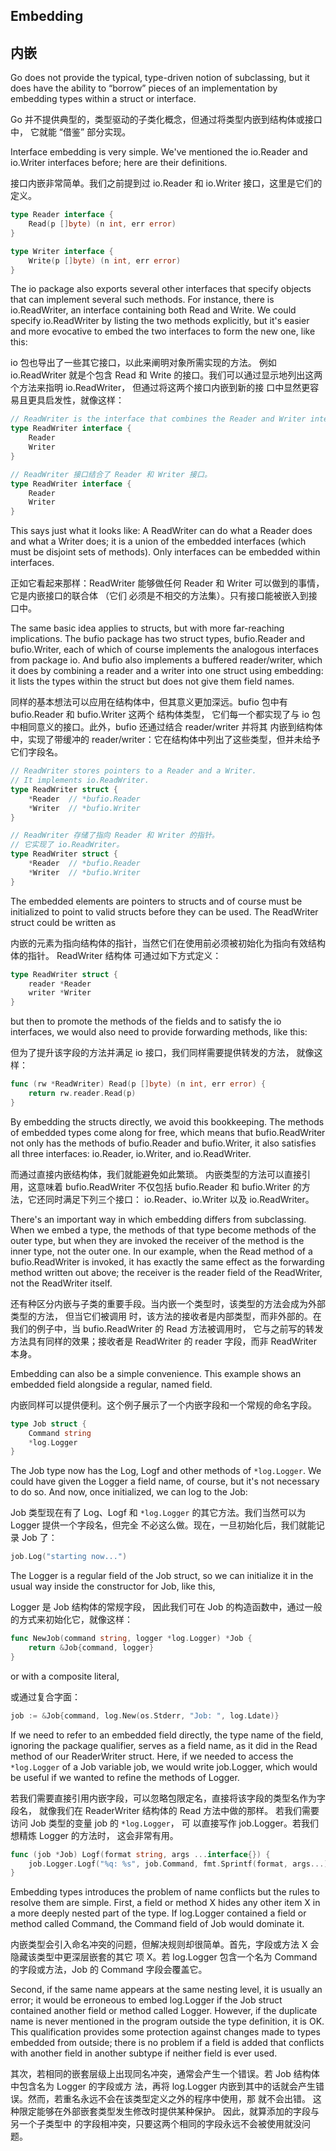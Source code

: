 ## Embedding

## 内嵌

Go does not provide the typical, type-driven notion of subclassing, but it does have the ability to 
“borrow” pieces of an implementation by embedding types within a struct or interface.

Go 并不提供典型的，类型驱动的子类化概念，但通过将类型内嵌到结构体或接口中， 它就能 “借鉴” 部分实现。

Interface embedding is very simple. We've mentioned the io.Reader and io.Writer interfaces before; 
here are their definitions.

接口内嵌非常简单。我们之前提到过 io.Reader 和 io.Writer 接口，这里是它们的定义。

```go
type Reader interface {
	Read(p []byte) (n int, err error)
}

type Writer interface {
	Write(p []byte) (n int, err error)
}
```
The io package also exports several other interfaces that specify objects that can implement several 
such methods. For instance, there is io.ReadWriter, an interface containing both Read and Write. We 
could specify io.ReadWriter by listing the two methods explicitly, but it's easier and more 
evocative to embed the two interfaces to form the new one, like this:

io 包也导出了一些其它接口，以此来阐明对象所需实现的方法。 例如 io.ReadWriter 就是个包含 Read 和 
Write 的接口。我们可以通过显示地列出这两个方法来指明 io.ReadWriter， 但通过将这两个接口内嵌到新的接
口中显然更容易且更具启发性，就像这样：

```go
// ReadWriter is the interface that combines the Reader and Writer interfaces.
type ReadWriter interface {
	Reader
	Writer
}
```
```go
// ReadWriter 接口结合了 Reader 和 Writer 接口。
type ReadWriter interface {
	Reader
	Writer
}
```
This says just what it looks like: A ReadWriter can do what a Reader does and what a Writer does; it 
is a union of the embedded interfaces (which must be disjoint sets of methods). Only interfaces can 
be embedded within interfaces.

正如它看起来那样：ReadWriter 能够做任何 Reader 和 Writer 可以做到的事情，它是内嵌接口的联合体 （它们
必须是不相交的方法集）。只有接口能被嵌入到接口中。

The same basic idea applies to structs, but with more far-reaching implications. The bufio package 
has two struct types, bufio.Reader and bufio.Writer, each of which of course implements the 
analogous interfaces from package io. And bufio also implements a buffered reader/writer, which it 
does by combining a reader and a writer into one struct using embedding: it lists the types within 
the struct but does not give them field names.

同样的基本想法可以应用在结构体中，但其意义更加深远。bufio 包中有 bufio.Reader 和 bufio.Writer 这两个
结构体类型， 它们每一个都实现了与 io 包中相同意义的接口。此外，bufio 还通过结合 reader/writer 并将其
内嵌到结构体中，实现了带缓冲的 reader/writer：它在结构体中列出了这些类型，但并未给予它们字段名。

```go
// ReadWriter stores pointers to a Reader and a Writer.
// It implements io.ReadWriter.
type ReadWriter struct {
	*Reader  // *bufio.Reader
	*Writer  // *bufio.Writer
}
```
```go
// ReadWriter 存储了指向 Reader 和 Writer 的指针。
// 它实现了 io.ReadWriter。
type ReadWriter struct {
	*Reader  // *bufio.Reader
	*Writer  // *bufio.Writer
}
```
The embedded elements are pointers to structs and of course must be initialized to point to valid 
structs before they can be used. The ReadWriter struct could be written as

内嵌的元素为指向结构体的指针，当然它们在使用前必须被初始化为指向有效结构体的指针。 ReadWriter 结构体
可通过如下方式定义：

```go
type ReadWriter struct {
	reader *Reader
	writer *Writer
}
```
but then to promote the methods of the fields and to satisfy the io interfaces, we would also need 
to provide forwarding methods, like this:

但为了提升该字段的方法并满足 io 接口，我们同样需要提供转发的方法， 就像这样：

```go
func (rw *ReadWriter) Read(p []byte) (n int, err error) {
	return rw.reader.Read(p)
}
```
By embedding the structs directly, we avoid this bookkeeping. The methods of embedded types come 
along for free, which means that bufio.ReadWriter not only has the methods of bufio.Reader and 
bufio.Writer, it also satisfies all three interfaces: io.Reader, io.Writer, and io.ReadWriter.

而通过直接内嵌结构体，我们就能避免如此繁琐。 内嵌类型的方法可以直接引用，这意味着 bufio.ReadWriter 
不仅包括 bufio.Reader 和 bufio.Writer 的方法，它还同时满足下列三个接口： io.Reader、io.Writer 以及 
io.ReadWriter。

There's an important way in which embedding differs from subclassing. When we embed a type, the 
methods of that type become methods of the outer type, but when they are invoked the receiver of the 
method is the inner type, not the outer one. In our example, when the Read method of a 
bufio.ReadWriter is invoked, it has exactly the same effect as the forwarding method written out 
above; the receiver is the reader field of the ReadWriter, not the ReadWriter itself.

还有种区分内嵌与子类的重要手段。当内嵌一个类型时，该类型的方法会成为外部类型的方法， 但当它们被调用
时，该方法的接收者是内部类型，而非外部的。在我们的例子中，当 bufio.ReadWriter 的 Read 方法被调用时， 
它与之前写的转发方法具有同样的效果；接收者是 ReadWriter 的 reader 字段，而非 ReadWriter 本身。

Embedding can also be a simple convenience. This example shows an embedded field alongside a 
regular, named field.

内嵌同样可以提供便利。这个例子展示了一个内嵌字段和一个常规的命名字段。

```go
type Job struct {
	Command string
	*log.Logger
}
```
The Job type now has the Log, Logf and other methods of `*log.Logger`. We could have given the 
Logger a field name, of course, but it's not necessary to do so. And now, once initialized, we can 
log to the Job:

Job 类型现在有了 Log、Logf 和 `*log.Logger` 的其它方法。我们当然可以为 Logger 提供一个字段名，但完全
不必这么做。现在，一旦初始化后，我们就能记录 Job 了：

```go
job.Log("starting now...")
```
The Logger is a regular field of the Job struct, so we can initialize it in the usual way inside the 
constructor for Job, like this,

Logger 是 Job 结构体的常规字段， 因此我们可在 Job 的构造函数中，通过一般的方式来初始化它，就像这样：

```go
func NewJob(command string, logger *log.Logger) *Job {
	return &Job{command, logger}
}
```
or with a composite literal,

或通过复合字面：

```go
job := &Job{command, log.New(os.Stderr, "Job: ", log.Ldate)}
```
If we need to refer to an embedded field directly, the type name of the field, ignoring the package 
qualifier, serves as a field name, as it did in the Read method of our ReaderWriter struct. Here, if 
we needed to access the `*log.Logger` of a Job variable job, we would write job.Logger, which would 
be useful if we wanted to refine the methods of Logger.

若我们需要直接引用内嵌字段，可以忽略包限定名，直接将该字段的类型名作为字段名， 就像我们在 
ReaderWriter 结构体的 Read 方法中做的那样。 若我们需要访问 Job 类型的变量 job 的 `*log.Logger`， 可
以直接写作 job.Logger。若我们想精炼 Logger 的方法时， 这会非常有用。

```go
func (job *Job) Logf(format string, args ...interface{}) {
	job.Logger.Logf("%q: %s", job.Command, fmt.Sprintf(format, args...))
}

```
Embedding types introduces the problem of name conflicts but the rules to resolve them are simple. 
First, a field or method X hides any other item X in a more deeply nested part of the type. If 
log.Logger contained a field or method called Command, the Command field of Job would dominate it.

内嵌类型会引入命名冲突的问题，但解决规则却很简单。首先，字段或方法 X 会隐藏该类型中更深层嵌套的其它
项 X。若 log.Logger 包含一个名为 Command 的字段或方法，Job 的 Command 字段会覆盖它。

Second, if the same name appears at the same nesting level, it is usually an error; it would be 
erroneous to embed log.Logger if the Job struct contained another field or method called Logger. 
However, if the duplicate name is never mentioned in the program outside the type definition, it is 
OK. This qualification provides some protection against changes made to types embedded from outside; 
there is no problem if a field is added that conflicts with another field in another subtype if 
neither field is ever used.

其次，若相同的嵌套层级上出现同名冲突，通常会产生一个错误。若 Job 结构体中包含名为 Logger 的字段或方
法，再将 log.Logger 内嵌到其中的话就会产生错误。然而，若重名永远不会在该类型定义之外的程序中使用，那
就不会出错。 这种限定能够在外部嵌套类型发生修改时提供某种保护。 因此，就算添加的字段与另一个子类型中
的字段相冲突，只要这两个相同的字段永远不会被使用就没问题。
